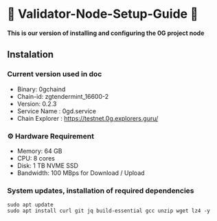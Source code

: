 # 🚀 Validator-Node-Setup-Guide 🚀
**This is our version of installing and configuring the 0G project node**

## Instalation

### Current version used in doc
- Binary: 0gchaind
- Chain-id: zgtendermint_16600-2
- Version: 0.2.3 
- Service Name : 0gd.service
- Chain Explorer : https://testnet.0g.explorers.guru/
 
### ⚙️ Hardware Requirement

- Memory: 64 GB
- CPU: 8 cores
- Disk: 1 TB NVME SSD
- Bandwidth: 100 MBps for Download / Upload

### System updates, installation of required dependencies

```
sudo apt update
sudo apt install curl git jq build-essential gcc unzip wget lz4 -y
```
